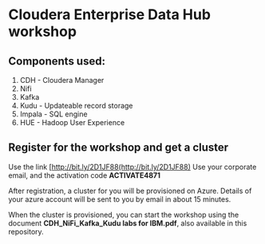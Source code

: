 # Cloudera Enterprise Data Hub workshop

## Components used:
1. CDH - Cloudera Manager
2. Nifi 
3. Kafka  
4. Kudu - Updateable record storage
5. Impala - SQL engine
6. HUE - Hadoop User Experience

## Register for the workshop and get a cluster
Use the link [http://bit.ly/2D1JF88(http://bit.ly/2D1JF88)
Use your corporate email, and the activation code **ACTIVATE4871**

After registration, a cluster for you will be provisioned on Azure.
Details of your azure account will be sent to you by email in about 15 minutes.

When the cluster is provisioned, you can start the workshop using the document **CDH_NiFi_Kafka_Kudu labs for IBM.pdf**, also 
available in this repository.

